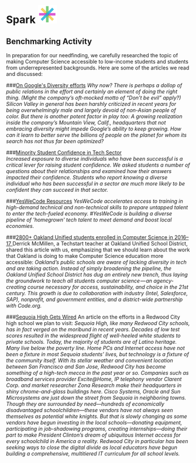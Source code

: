 <div><h1> Spark <img src="Logo.png" height="50"></h1></div>
<h2>Benchmarking Activity</h2>
In preparation for our needfinding, we carefully researched the topic of making Computer Science accessible to low-income students and students from underrepresented backgrounds. Here are some of the articles we read and discussed: <br/>

###[On Google's Diversity efforts](http://fortune.com/google-diversity/)
*Why now? There is perhaps a dollop of public relations in the effort and certainly an element of doing the right thing. (Might the company’s oft-mocked motto of “Don’t be evil” apply?) Silicon Valley in general has been harshly criticized in recent years for being overwhelmingly male and largely devoid of non-Asian people of color. But there is another potent factor in play too: A growing realization inside the company’s Mountain View, Calif., headquarters that not embracing diversity might impede Google’s ability to keep growing. How can it learn to better serve the billions of people on the planet for whom its search has not thus far been optimized?*

###[Minority Student Confidence in Tech Sector](http:://ml4t.org/insights/mlt-perspectives-white-paper/)<br/>
*Increased exposure to diverse individuals who have been successful is a critical lever for raising student confidence. We asked students a number of questions about their relationships and examined how their answers impacted their confidence. Students who report knowing a diverse individual who has been successful in a sector are much more likely to be confident they can succeed in that sector.*

###[YesWeCode Resources](http://www.yeswecode.org/the_future_of_tech_diversity_and_inclusion_apply_to_the_yeswecode_coding_corps)
*YesWeCode accelerates access to training in high-demand technical and non-technical skills to prepare untapped talent to enter the tech-fueled economy. #YesWeCode is building a diverse pipeline of 'homegrown' tech talent to meet demand and boost local economies.*

###[2800+ Oakland Unified students enrolled in Computer Science in 2016–17
](https://medium.com/@cklshorall/2800-oakland-unified-students-enrolled-in-computer-science-in-2016-17-87277f99480b?source=linkShare-d030d4c339eb-1485839323)
Derrick McMillen, a Techstart teacher at Oakland Unified School District, shared this article with us, emphasizing that we should learn about the work that Oakland is doing to make Computer Science education more accessible: *Oakland’s public schools are aware of lacking diversity in tech and are taking action. Instead of simply broadening the pipeline, the Oakland Unified School District has dug an entirely new trench, thus laying the groundwork to teach all students computer science — an agency-creating course necessary for access, sustainability, and choice in the 21st century. This growth is due to collaboration with industry (Intel, Salesforce, SAP), nonprofit, and government entities, and a district-wide partnership with Code.org.*

###[Sequoia High Gets Wired](https://www.google.com/amp/www.cio.com/article/2442414/it-organization/sequoia-high-gets-wired.amp.html)
An article on the efforts in a Redwood City high school we plan to visit: *Sequoia High, like many Redwood City schools, has in fact verged on the moribund in recent years. Decades of low test scores resulted in the widespread flight of well-heeled white students to private schools. Today, the majority of students are of Latino heritage. Many live below the poverty line. Home PCs and Internet access have not been a fixture in most Sequoia students’ lives, but technology is a fixture of the community itself. With its stellar weather and convenient location between San Francisco and San Jose, Redwood City has become something of a high-tech mecca in the past year or so. Companies such as broadband services provider Excite@Home, IP telephony vendor Clarent Corp. and market researcher Zona Research make their headquarters in shiny chrome-and-glass buildings here. Cisco Systems, Oracle and Sun Microsystems are just down the street from Sequoia in neighboring towns. Though they are surrounded by need—hundreds of economically disadvantaged schoolchildren—these vendors have not always seen themselves as potential white knights. But that is slowly changing as some vendors have begun investing in the local schools—donating equipment, participating in job-shadowing programs, creating internships—doing their part to make President Clinton’s dream of ubiquitous Internet access for every schoolchild in America a reality. Redwood City in particular has been seeking ways to close the digital divide as local educators have begun building a comprehensive, multitiered IT curriculum for all school levels.*

